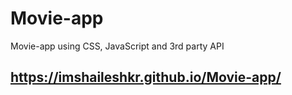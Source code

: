 # Movie-app
 Movie-app using CSS, JavaScript and 3rd party API 
 
 ## https://imshaileshkr.github.io/Movie-app/
